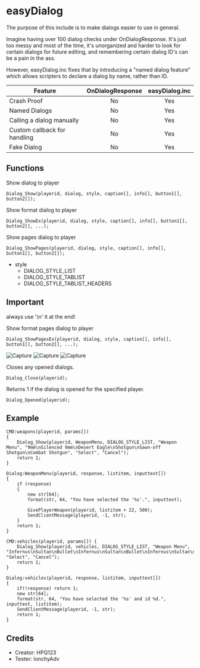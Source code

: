 # easyDialog

The purpose of this include is to make dialogs easier to use in general.

Imagine having over 100 dialog checks under OnDialogResponse. It's just too messy and most of the time, it's unorganized and harder to look for certain dialogs for future editing, and remembering certain dialog ID's can be a pain in the ass.

However, easyDialog.inc fixes that by introducing a "named dialog feature" which allows scripters to declare a dialog by name, rather than ID.

| Feature                      | OnDialogResponse | easyDialog.inc |
|------------------------------|:----------------:|:--------------:|
| Crash Proof                  |        No        |       Yes      |
| Named Dialogs                |        No        |       Yes      |
| Calling a dialog manually    |        No        |       Yes      |
| Custom callback for handling |        No        |       Yes      |
| Fake Dialog                  |        No        |       Yes      |

## Functions

Show dialog to player

```pawn
Dialog_Show(playerid, dialog, style, caption[], info[], button1[], button2[]);
```

Show format dialog to player

```pawn
Dialog_ShowEx(playerid, dialog, style, caption[], info[], button1[], button2[], ...);
```

Show pages dialog to player

```pawn
Dialog_ShowPages(playerid, dialog, style, caption[], info[], button1[], button2[]);
```
* style
    * DIALOG_STYLE_LIST
    * DIALOG_STYLE_TABLIST
    * DIALOG_STYLE_TABLIST_HEADERS
    
## Important
   always use '\n' it at the end! 

Show format pages dialog to player
```pawn
Dialog_ShowPagesEx(playerid, dialog, style, caption[], info[], button1[], button2[], ...);
```
![Capture](https://user-images.githubusercontent.com/72431287/143889707-a718aa8f-5def-4790-95a2-213d40d61f61.PNG)
![Capture](https://user-images.githubusercontent.com/72431287/143889750-29343d4d-34c3-470a-b1d5-601f7e3cda9a.PNG)
![Capture](https://user-images.githubusercontent.com/72431287/143889800-bd18d443-6d51-4c56-a362-a2555591944c.PNG)


Closes any opened dialogs.

```pawn
Dialog_Close(playerid);
```

Returns 1 if the dialog is opened for the specified player.

```pawn
Dialog_Opened(playerid);
```

## Example

```pawn
CMD:weapons(playerid, params[])
{
    Dialog_Show(playerid, WeaponMenu, DIALOG_STYLE_LIST, "Weapon Menu", "9mm\nSilenced 9mm\nDesert Eagle\nShotgun\nSawn-off Shotgun\nCombat Shotgun", "Select", "Cancel");
    return 1;
}

Dialog:WeaponMenu(playerid, response, listitem, inputtext[])
{
    if (response)
    {
        new str[64];
        format(str, 64, "You have selected the '%s'.", inputtext);

        GivePlayerWeapon(playerid, listitem + 22, 500);
        SendClientMessage(playerid, -1, str);
    }
    return 1;
}

CMD:vehicles(playerid, params[]) {
    Dialog_Show(playerid, vehicles, DIALOG_STYLE_LIST, "Weapon Menu", "Infernus\nSultan\nBullet\nInfernus\nSultan\nBullet\nInfernus\nSultan\nBullet\nMaverick\nShamal", "Select", "Cancel");
    return 1;
}

Dialog:vehicles(playerid, response, listitem, inputtext[])
{
    if(!response) return 1;
    new str[64];
    format(str, 64, "You have selected the '%s' and id %d.", inputtext, listitem);
    SendClientMessage(playerid, -1, str);
    return 1;
}
```

## Credits
* Creator: HPQ123
* Tester: IonchyAdv
